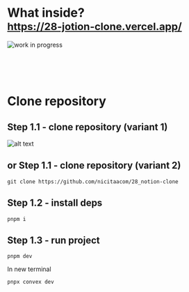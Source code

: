 # What inside? <br/> <sub> https://28-jotion-clone.vercel.app/ </sub>

![work in progress](https://i.imgur.com/cW9GVNg.png)

<br/>
<br/>
<br/>

# Clone repository

## Step 1.1 - clone repository (variant 1)

![alt text](https://i.imgur.com/9KSgjaN.png)

## or Step 1.1 - clone repository (variant 2)

```
git clone https://github.com/nicitaacom/28_notion-clone
```

## Step 1.2 - install deps

```
pnpm i
```

## Step 1.3 - run project

```
pnpm dev
```

In new terminal

```
pnpx convex dev
```

<br/>
<br/>
<br/>

